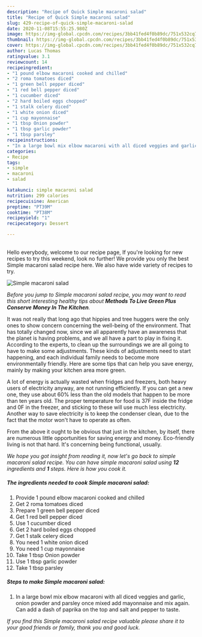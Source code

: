```yaml
---
description: "Recipe of Quick Simple macaroni salad"
title: "Recipe of Quick Simple macaroni salad"
slug: 429-recipe-of-quick-simple-macaroni-salad
date: 2020-11-08T15:55:25.980Z
image: https://img-global.cpcdn.com/recipes/3bb41fed4f0b89dc/751x532cq70/simple-macaroni-salad-recipe-main-photo.jpg
thumbnail: https://img-global.cpcdn.com/recipes/3bb41fed4f0b89dc/751x532cq70/simple-macaroni-salad-recipe-main-photo.jpg
cover: https://img-global.cpcdn.com/recipes/3bb41fed4f0b89dc/751x532cq70/simple-macaroni-salad-recipe-main-photo.jpg
author: Lucas Thomas
ratingvalue: 3.1
reviewcount: 14
recipeingredient:
- "1 pound elbow macaroni cooked and chilled"
- "2 roma tomatoes diced"
- "1 green bell pepper diced"
- "1 red bell pepper diced"
- "1 cucumber diced"
- "2 hard boiled eggs chopped"
- "1 stalk celery diced"
- "1 white onion diced"
- "1 cup mayonnaise"
- "1 tbsp Onion powder"
- "1 tbsp garlic powder"
- "1 tbsp parsley"
recipeinstructions:
- "In a large bowl mix elbow macaroni with all diced veggies and garlic, onion powder and parsley once mixed add mayonnaise and mix again. Can add a dash of paprika on the top and salt and pepper to taste."
categories:
- Recipe
tags:
- simple
- macaroni
- salad

katakunci: simple macaroni salad 
nutrition: 299 calories
recipecuisine: American
preptime: "PT39M"
cooktime: "PT38M"
recipeyield: "1"
recipecategory: Dessert

---
```

<br>
Hello everybody, welcome to our recipe page, If you're looking for new recipes to try this weekend, look no further! We provide you only the best Simple macaroni salad recipe here. We also have wide variety of recipes to try.
<br>


![Simple macaroni salad](https://img-global.cpcdn.com/recipes/3bb41fed4f0b89dc/751x532cq70/simple-macaroni-salad-recipe-main-photo.jpg)

<i>Before you jump to Simple macaroni salad recipe, you may want to read this short interesting healthy tips about 
<strong>Methods To Live Green Plus Conserve Money In The Kitchen</strong>.</i>
</br>

It was not really that long ago that hippies and tree huggers were the only ones to show concern concerning the well-being of the environment. That has totally changed now, since we all apparently have an awareness that the planet is having problems, and we all have a part to play in fixing it. According to the experts, to clean up the surroundings we are all going to have to make some adjustments. These kinds of adjustments need to start happening, and each individual family needs to become more environmentally friendly. Here are some tips that can help you save energy, mainly by making your kitchen area more green.

A lot of energy is actually wasted when fridges and freezers, both heavy users of electricity anyway, are not running efficiently. If you can get a new one, they use about 60% less than the old models that happen to be more than ten years old. The proper temperature for food is 37F inside the fridge and 0F in the freezer, and sticking to these will use much less electricity. Another way to save electricity is to keep the condenser clean, due to the fact that the motor won't have to operate as often.

From the above it ought to be obvious that just in the kitchen, by itself, there are numerous little opportunities for saving energy and money. Eco-friendly living is not that hard. It's concerning being functional, usually.


<i>We hope you got insight from reading it, now let's go back to simple macaroni salad recipe. You can have simple macaroni salad using <strong>12</strong> ingredients and <strong>1</strong> steps. Here is how you cook it.
</i>

##### The ingredients needed to cook Simple macaroni salad:

1. Provide 1 pound elbow macaroni cooked and chilled
1. Get 2 roma tomatoes diced
1. Prepare 1 green bell pepper diced
1. Get 1 red bell pepper diced
1. Use 1 cucumber diced
1. Get 2 hard boiled eggs chopped
1. Get 1 stalk celery diced
1. You need 1 white onion diced
1. You need 1 cup mayonnaise
1. Take 1 tbsp Onion powder
1. Use 1 tbsp garlic powder
1. Take 1 tbsp parsley


##### Steps to make Simple macaroni salad:

1. In a large bowl mix elbow macaroni with all diced veggies and garlic, onion powder and parsley once mixed add mayonnaise and mix again. Can add a dash of paprika on the top and salt and pepper to taste.


<i>If you find this Simple macaroni salad recipe valuable please share it to your good friends or family, thank you and good luck.</i>
